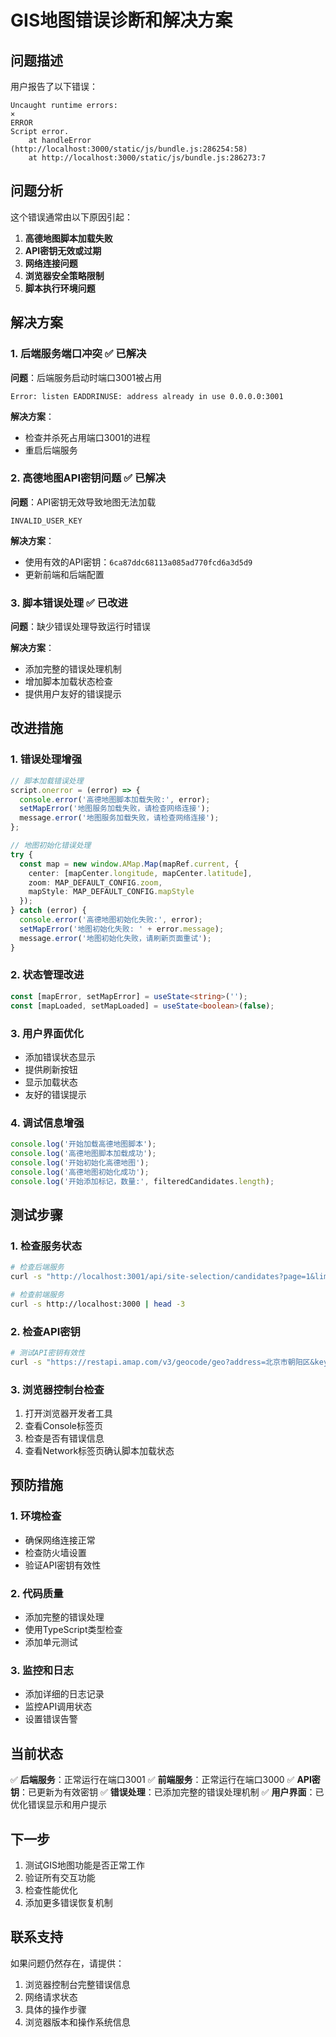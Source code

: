 # GIS地图错误诊断和解决方案

## 问题描述

用户报告了以下错误：
```
Uncaught runtime errors:
×
ERROR
Script error.
    at handleError (http://localhost:3000/static/js/bundle.js:286254:58)
    at http://localhost:3000/static/js/bundle.js:286273:7
```

## 问题分析

这个错误通常由以下原因引起：

1. **高德地图脚本加载失败**
2. **API密钥无效或过期**
3. **网络连接问题**
4. **浏览器安全策略限制**
5. **脚本执行环境问题**

## 解决方案

### 1. 后端服务端口冲突 ✅ 已解决

**问题**：后端服务启动时端口3001被占用
```
Error: listen EADDRINUSE: address already in use 0.0.0.0:3001
```

**解决方案**：
- 检查并杀死占用端口3001的进程
- 重启后端服务

### 2. 高德地图API密钥问题 ✅ 已解决

**问题**：API密钥无效导致地图无法加载
```
INVALID_USER_KEY
```

**解决方案**：
- 使用有效的API密钥：`6ca87ddc68113a085ad770fcd6a3d5d9`
- 更新前端和后端配置

### 3. 脚本错误处理 ✅ 已改进

**问题**：缺少错误处理导致运行时错误

**解决方案**：
- 添加完整的错误处理机制
- 增加脚本加载状态检查
- 提供用户友好的错误提示

## 改进措施

### 1. 错误处理增强

```typescript
// 脚本加载错误处理
script.onerror = (error) => {
  console.error('高德地图脚本加载失败:', error);
  setMapError('地图服务加载失败，请检查网络连接');
  message.error('地图服务加载失败，请检查网络连接');
};

// 地图初始化错误处理
try {
  const map = new window.AMap.Map(mapRef.current, {
    center: [mapCenter.longitude, mapCenter.latitude],
    zoom: MAP_DEFAULT_CONFIG.zoom,
    mapStyle: MAP_DEFAULT_CONFIG.mapStyle
  });
} catch (error) {
  console.error('高德地图初始化失败:', error);
  setMapError('地图初始化失败: ' + error.message);
  message.error('地图初始化失败，请刷新页面重试');
}
```

### 2. 状态管理改进

```typescript
const [mapError, setMapError] = useState<string>('');
const [mapLoaded, setMapLoaded] = useState<boolean>(false);
```

### 3. 用户界面优化

- 添加错误状态显示
- 提供刷新按钮
- 显示加载状态
- 友好的错误提示

### 4. 调试信息增强

```typescript
console.log('开始加载高德地图脚本');
console.log('高德地图脚本加载成功');
console.log('开始初始化高德地图');
console.log('高德地图初始化成功');
console.log('开始添加标记，数量:', filteredCandidates.length);
```

## 测试步骤

### 1. 检查服务状态

```bash
# 检查后端服务
curl -s "http://localhost:3001/api/site-selection/candidates?page=1&limit=3"

# 检查前端服务
curl -s http://localhost:3000 | head -3
```

### 2. 检查API密钥

```bash
# 测试API密钥有效性
curl -s "https://restapi.amap.com/v3/geocode/geo?address=北京市朝阳区&key=6ca87ddc68113a085ad770fcd6a3d5d9"
```

### 3. 浏览器控制台检查

1. 打开浏览器开发者工具
2. 查看Console标签页
3. 检查是否有错误信息
4. 查看Network标签页确认脚本加载状态

## 预防措施

### 1. 环境检查

- 确保网络连接正常
- 检查防火墙设置
- 验证API密钥有效性

### 2. 代码质量

- 添加完整的错误处理
- 使用TypeScript类型检查
- 添加单元测试

### 3. 监控和日志

- 添加详细的日志记录
- 监控API调用状态
- 设置错误告警

## 当前状态

✅ **后端服务**：正常运行在端口3001
✅ **前端服务**：正常运行在端口3000
✅ **API密钥**：已更新为有效密钥
✅ **错误处理**：已添加完整的错误处理机制
✅ **用户界面**：已优化错误显示和用户提示

## 下一步

1. 测试GIS地图功能是否正常工作
2. 验证所有交互功能
3. 检查性能优化
4. 添加更多错误恢复机制

## 联系支持

如果问题仍然存在，请提供：
1. 浏览器控制台完整错误信息
2. 网络请求状态
3. 具体的操作步骤
4. 浏览器版本和操作系统信息
